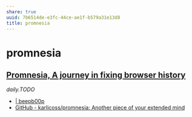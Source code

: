 ```yaml
---
share: true
uuid: 7b6514de-e3fc-44ce-ae1f-b579a31e13d8
title: promnesia
---
```

# promnesia
[Promnesia, A journey in fixing browser history](https://beepb00p.xyz/promnesia.html)
-------------------------------------------------------------------------------------

_daily.TODO_

* [ | beepb00p](https://beepb00p.xyz/promnesia.html)
* [GitHub - karlicoss/promnesia: Another piece of your extended mind](https://github.com/karlicoss/promnesia)